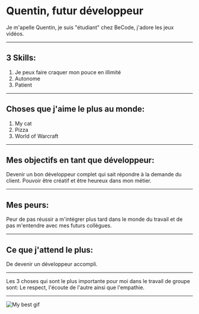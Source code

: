 # Quentin, futur développeur
Je m'apelle Quentin, je suis "étudiant" chez BeCode, j'adore les jeux vidéos.
___
## 3 Skills:

1. Je peux faire craquer mon pouce en illimité
2. Autonome
3. Patient
___
## Choses que j'aime le plus au monde:

1. My cat
2. Pizza
3. World of Warcraft

___

## Mes objectifs en tant que développeur:

Devenir un bon développeur complet qui sait répondre à la demande du client. Pouvoir être créatif et être heureux dans mon métier.

___

## Mes peurs:

Peur de pas réussir a m'intégrer plus tard dans le monde du travail et de pas m'entendre avec mes futurs collègues.

___

## Ce que j'attend le plus:

De devenir un développeur accompli.

___

Les 3 choses qui sont le plus importante pour moi dans le travail de groupe sont: Le respect, l'écoute de l'autre ainsi que l'empathie.

___

![My best gif](https://media1.tenor.com/m/cZQgnOUoC2wAAAAd/kakou-kakou-baka-dance.gif)






